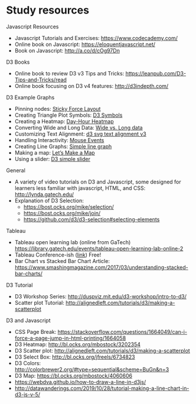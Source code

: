 # Study resources

Javascript Resources 

- Javascript Tutorials and Exercises: https://www.codecademy.com/ 
- Online book on Javascript: https://eloquentjavascript.net/
- Book on Javascript: http://a.co/d/cOg97Dn 

 

D3 Books 

- Online book to review D3 v3 Tips and Tricks: https://leanpub.com/D3-Tips-and-Tricks/read 
- Online book focusing on D3 v4 features: http://d3indepth.com/ 

 

D3 Example Graphs 

- Pinning nodes: [Sticky Force Layout](https://bl.ocks.org/mbostock/3750558)
- Creating Triangle Plot Symbols: [D3 Symbols](http://bl.ocks.org/kiranml1/6972900)
- Creating a Heatmap: [Day-Hour Heatmap](http://bl.ocks.org/tjdecke/5558084)
- Converting Wide and Long Data: [Wide vs. Long data](http://jonathansoma.com/tutorials/d3/wide-vs-long-data/)
- Customizing Text Alignment: [d3 svg text alignment v3](https://bl.ocks.org/emmasaunders/0016ee0a2cab25a643ee9bd4855d3464)
- Handling Interactivity: [Mouse Events](http://bl.ocks.org/WilliamQLiu/76ae20060e19bf42d774)
- Creating Line Graphs: [Simple line graph](http://bl.ocks.org/d3noob/4414436)
- Making a map: [Let’s Make a Map](https://bost.ocks.org/mike/map/)
- Using a slider: [D3 simple slider](https://bl.ocks.org/johnwalley/e1d256b81e51da68f7feb632a53c3518) 

 

General 

- A variety of video tutorials on D3 and Javascript, some designed for learners less familiar with javascript, HTML, and CSS: http://lynda.gatech.edu/ 
- Explanation of D3 Selection: 
  - https://bost.ocks.org/mike/selection/
  - https://bost.ocks.org/mike/join/
  - https://github.com/d3/d3-selection#selecting-elements 

 

Tableau 

- Tableau open learning lab (online from GaTech) https://library.gatech.edu/events/tableau-open-learning-lab-online-2 
- Tableau Conference-ish ([link](https://www.tableau.com/community/events/conference?utm_campaign=2019194_TC20_IHCON_USCA_en-US_2020-09-01_T2-TCinvite&utm_medium=Email&utm_source=Eloqua)) Free!
- Bar Chart vs Stacked Bar Chart Article: https://www.smashingmagazine.com/2017/03/understanding-stacked-bar-charts/ 

 

D3 Tutorial 

- D3 Workshop Series: http://duspviz.mit.edu/d3-workshop/intro-to-d3/
- Scatter plot Tutorial: http://alignedleft.com/tutorials/d3/making-a-scatterplot 

 

D3 and Javascript 

- CSS Page Break: https://stackoverflow.com/questions/1664049/can-i-force-a-page-jump-in-html-printing/1664058 
- D3 Heatmap: http://bl.ocks.org/mbostock/3202354 
- D3 Scatter plot: http://alignedleft.com/tutorials/d3/making-a-scatterplot 
- D3 Select Box: http://bl.ocks.org/jfreels/6734823 
- D3 Colors: http://colorbrewer2.org/#type=sequential&scheme=BuGn&n=3 
- D3 Map: https://bl.ocks.org/mbostock/4060606 
- https://webdva.github.io/how-to-draw-a-line-in-d3js/
- http://datawanderings.com/2019/10/28/tutorial-making-a-line-chart-in-d3-js-v-5/